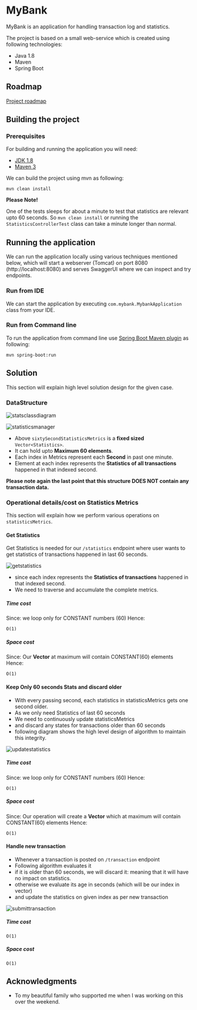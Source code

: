 # MyBank
MyBank is an application for handling transaction log and statistics.

The project is based on a small web-service which is created using following technologies:

- Java 1.8
- Maven
- Spring Boot

## Roadmap
[Project roadmap](https://github.com/maria-farooq/MyBank/issues?utf8=%E2%9C%93&q=is%3Aissue)

## Building the project

### Prerequisites

For building and running the application you will need:

- [JDK 1.8](http://www.oracle.com/technetwork/java/javase/downloads/jdk8-downloads-2133151.html)
- [Maven 3](https://maven.apache.org)

We can build the project using mvn as following:

```shell
mvn clean install
```

**Please Note!**

One of the tests sleeps for about a minute to test that statistics are relevant upto 60 seconds.
So `mvn clean install` or running the `StatisticsControllerTest` class can take a minute longer than normal.

## Running the application
We can run the application locally using various techniques mentioned below, 
which will start a webserver (Tomcat) on port 8080 (http://localhost:8080) and serves SwaggerUI where we can inspect and try endpoints.

### Run from IDE

We can start the application by executing `com.mybank.MybankApplication` class from your IDE.

### Run from Command line
To run the application from command line use [Spring Boot Maven plugin](https://docs.spring.io/spring-boot/docs/current/reference/html/build-tool-plugins-maven-plugin.html) as following:

```shell
mvn spring-boot:run
```

## Solution
This section will explain high level solution design for the given case.


### DataStructure
![statsclassdiagram](https://github.com/maria-farooq/MyBank/blob/master/images/statsclassdiagram.png)

![statisticsmanager](https://github.com/maria-farooq/MyBank/blob/master/images/statisticsmanager.png)

- Above `sixtySecondStatisticsMetrics` is a **fixed sized** `Vector<Statistics>`.
- It can hold upto **Maximum 60 elements**.
- Each index in Metrics represent each **Second** in past one minute.
- Element at each index represents the **Statistics of all transactions** happened in that indexed second.

**Please note again the last point that this structure DOES NOT contain any transaction data.**

### Operational details/cost on Statistics Metrics
This section will explain how we perform various operations on `statisticsMetrics`.

#### Get Statistics
Get Statistics is needed for our `/statistics` endpoint where user wants to get statistics of transactions happened in last 60 seconds.

![getstatistics](https://github.com/maria-farooq/MyBank/blob/master/images/getstatistics.png)

- since each index represents the **Statistics of transactions** happened in that indexed second.
- We need to traverse and accumulate the complete metrics.

##### Time cost
Since: we loop only for CONSTANT numbers (60)
Hence:
```
O(1)
```

##### Space cost
Since: Our **Vector<Statistics>** at maximum will contain CONSTANT(60) elements
  Hence:
```
O(1)
```

#### Keep Only 60 seconds Stats and discard older
- With every passing second, each statistics in statisticsMetrics gets one second older.
- As we only need Statistics of last 60 seconds
- We need to continuously update statisticsMetrics
- and discard any states for transactions older than 60 seconds
- following diagram shows the high level design of algorithm to maintain this integrity.

![updatestatistics](https://github.com/maria-farooq/MyBank/blob/master/images/updatestatistics.png)

##### Time cost
Since: we loop only for CONSTANT numbers (60)
Hence:
```
O(1)
```

##### Space cost
Since: Our operation will create a **Vector<Statistics>** which at maximum will contain CONSTANT(60) elements
  Hence:
```
O(1)
```

#### Handle new transaction
- Whenever a transaction is posted on `/transaction` endpoint
- Following algorithm evaluates it
- if it is older than 60 seconds, we will discard it: meaning that it will have no impact on statistics.
- otherwise we evaluate its age in seconds (which will be our index in vector)
- and update the statistics on given index as per new transaction 

![submittransaction](https://github.com/maria-farooq/MyBank/blob/master/images/submittransaction.png)

##### Time cost
```
O(1)
```

##### Space cost
```
O(1)
```

## Acknowledgments

- To my beautiful family who supported me when I was working on this over the weekend.
